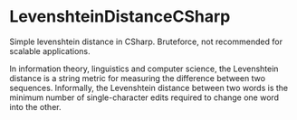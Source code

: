 # LevenshteinDistanceCSharp
Simple levenshtein distance in CSharp.
Bruteforce, not recommended for scalable applications.

In information theory, linguistics and computer science, the Levenshtein distance is a string metric for measuring the difference between two sequences. Informally, the Levenshtein distance between two words is the minimum number of single-character edits required to change one word into the other.
